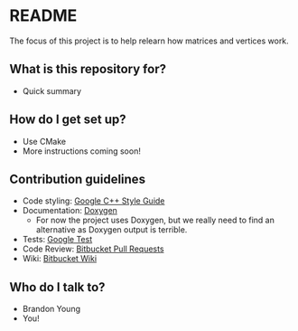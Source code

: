 # README #

The focus of this project is to help relearn how matrices and vertices work.

## What is this repository for?

* Quick summary

## How do I get set up?

* Use CMake
* More instructions coming soon!

## Contribution guidelines

* Code styling: [Google C++ Style Guide](https://google.github.io/styleguide/cppguide.html)
* Documentation: [Doxygen](http://www.stack.nl/~dimitri/doxygen/)
    * For now the project uses Doxygen, but we really need to find an alternative as Doxygen output is terrible.
* Tests: [Google Test](https://github.com/google/googletest)
* Code Review: [Bitbucket Pull Requests](https://bitbucket.org/brandonyoung4d/blackboxmath/pull-requests/new)
* Wiki: [Bitbucket Wiki](https://bitbucket.org/brandonyoung4d/blackboxmath/wiki/Home)

## Who do I talk to?

* Brandon Young
* You!